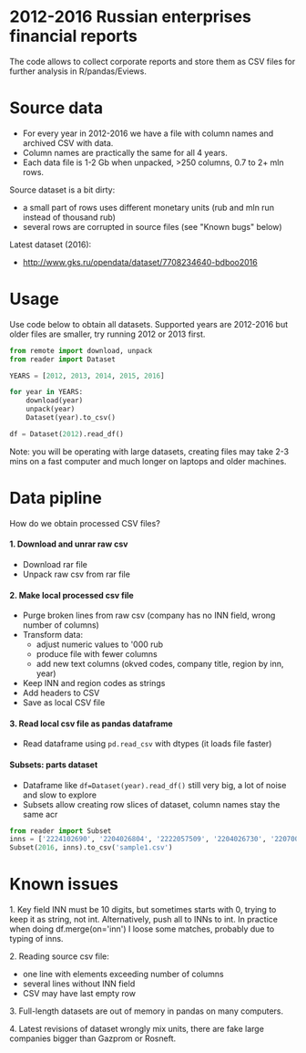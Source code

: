 # 2012-2016 Russian enterprises financial reports

The code allows to collect corporate reports and store them as CSV files for further analysis in R/pandas/Eviews.

<!---
**Easy path:** novice users can download smaller subsets of Rosstat data as csv/xlsx files (fewer variables, less companies, size 3-5Mb to 10-20Mb per year)

**Hard way:** a more experienced user can reproduce a clean version of full Rosstat dataset on a local computer (300Mb-1.6Gb per year)

Parent repo (heavy commit history, hard to replicate):
- https://github.com/epogrebnyak/data-rosstat-boo-2013
-->

Source data
===========
- For every year in 2012-2016 we have a file with column names and archived CSV with data. 
- Column names are practically the same for all 4 years.
- Each data file is 1-2 Gb when unpacked, >250 columns, 0.7 to 2+ mln rows.

Source dataset is a bit dirty:
 - a small part of rows uses different monetary units (rub and mln run instead of thousand rub)
 - several rows are corrupted in source files (see "Known bugs" below)

Latest dataset (2016):
- http://www.gks.ru/opendata/dataset/7708234640-bdboo2016

Usage
=====
Use code below to obtain all datasets. Supported years are 2012-2016
but older files are smaller, try running 2012 or 2013 first.

```python
from remote import download, unpack
from reader import Dataset

YEARS = [2012, 2013, 2014, 2015, 2016]

for year in YEARS:
    download(year)
    unpack(year)
    Dataset(year).to_csv()   

df = Dataset(2012).read_df()
```

Note: you will be operating with large datasets, creating files may take 2-3 mins on a fast computer
and much longer on laptops and older machines. 

Data pipline 
============

How do we obtain processed CSV files?

#### 1. Download and unrar raw csv
- Download rar file  
- Unpack raw csv from rar file  

#### 2. Make local processed csv file  
- Purge broken lines from raw csv (company has no INN field, wrong number of columns)
- Transform data:
  - adjust numeric values to '000 rub
  - produce file with fewer columns 
  - add new text columns (okved codes, company title, region by inn, year)
- Keep INN and region codes as strings
- Add headers to CSV
- Save as local CSV file

#### 3. Read local csv file as pandas dataframe
- Read dataframe using ```pd.read_csv``` with dtypes (it loads file faster)


#### Subsets: parts dataset
- Dataframe like ```df=Dataset(year).read_df()``` still very big, a lot of noise and slow to explore  
- Subsets allow creating row slices of dataset, column names stay the same acr 

```python  
from reader import Subset
inns = ['2224102690', '2204026804', '2222057509', '2204026730', '2207007165']
Subset(2016, inns).to_csv('sample1.csv')
```

Known issues
============

1\. Key field INN must be 10 digits, but sometimes starts with 0, trying to keep it as string, not int.
Alternatively, push all to INNs to int. In practice when doing df.merge(on='inn') I loose some matches,
probably due to typing of inns.

2\. Reading source csv file:
  - one line with elements exceeding number of columns  
  - several lines without INN field
  - CSV may have last empty row

3\. Full-length datasets are out of memory in pandas on many computers.

4\. Latest revisions of dataset wrongly mix units, there are fake large companies bigger than Gazprom or Rosneft.
